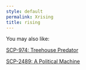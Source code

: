 ```yaml
---
style: default
permalink: Xrising
title: rising
---
```

You may also like:

[SCP-974: Treehouse Predator](http://scp-wiki.net/scp-974)

[SCP-2489: A Political Machine](http://scp-wiki.net/scp-2489)
